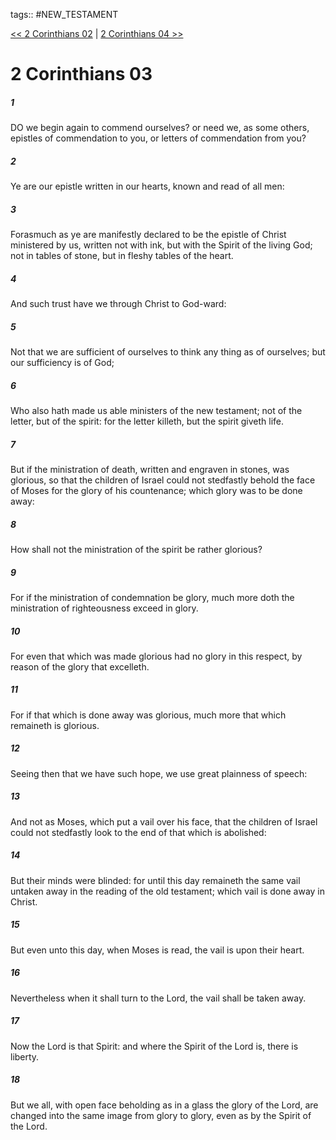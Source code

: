 tags:: #NEW_TESTAMENT

[<< 2 Corinthians 02](NEW_TESTAMENT/08_2_Corinthians/2_Corinthians_02.md) | [2 Corinthians 04 >>](NEW_TESTAMENT/08_2_Corinthians/2_Corinthians_04.md)

# 2 Corinthians 03

##### 1

DO we begin again to commend ourselves? or need we, as some others, epistles of commendation to you, or letters of commendation from you?

##### 2

Ye are our epistle written in our hearts, known and read of all men:

##### 3

Forasmuch as ye are manifestly declared to be the epistle of Christ ministered by us, written not with ink, but with the Spirit of the living God; not in tables of stone, but in fleshy tables of the heart.

##### 4

And such trust have we through Christ to God-ward:

##### 5

Not that we are sufficient of ourselves to think any thing as of ourselves; but our sufficiency is of God;

##### 6

Who also hath made us able ministers of the new testament; not of the letter, but of the spirit: for the letter killeth, but the spirit giveth life.

##### 7

But if the ministration of death, written and engraven in stones, was glorious, so that the children of Israel could not stedfastly behold the face of Moses for the glory of his countenance; which glory was to be done away:

##### 8

How shall not the ministration of the spirit be rather glorious?

##### 9

For if the ministration of condemnation be glory, much more doth the ministration of righteousness exceed in glory.

##### 10

For even that which was made glorious had no glory in this respect, by reason of the glory that excelleth.

##### 11

For if that which is done away was glorious, much more that which remaineth is glorious.

##### 12

Seeing then that we have such hope, we use great plainness of speech:

##### 13

And not as Moses, which put a vail over his face, that the children of Israel could not stedfastly look to the end of that which is abolished:

##### 14

But their minds were blinded: for until this day remaineth the same vail untaken away in the reading of the old testament; which vail is done away in Christ.

##### 15

But even unto this day, when Moses is read, the vail is upon their heart.

##### 16

Nevertheless when it shall turn to the Lord, the vail shall be taken away.

##### 17

Now the Lord is that Spirit: and where the Spirit of the Lord is, there is liberty.

##### 18

But we all, with open face beholding as in a glass the glory of the Lord, are changed into the same image from glory to glory, even as by the Spirit of the Lord.
